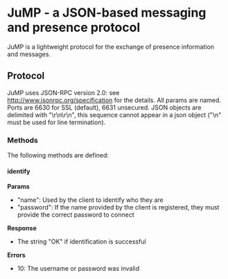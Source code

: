 # JuMP - a JSON-based messaging and presence protocol

JuMP is a lightweight protocol for the exchange of presence information and messages.

## Protocol

JuMP uses JSON-RPC version 2.0: see http://www.jsonrpc.org/specification for the details.  All params are named.  Ports are 6630 for SSL (default), 6631 unsecured.  JSON objects are delimited with "\r\n\r\n", this sequence cannot appear in a json object ("\n" must be used for line termination).

### Methods

The following methods are defined:

#### identify

**Params**
* "name": Used by the client to identify who they are
* "password": If the name provided by the client is registered, they must provide the correct password to connect

**Response**
* The string "OK" if identification is successful

**Errors**
* 10: The username or password was invalid